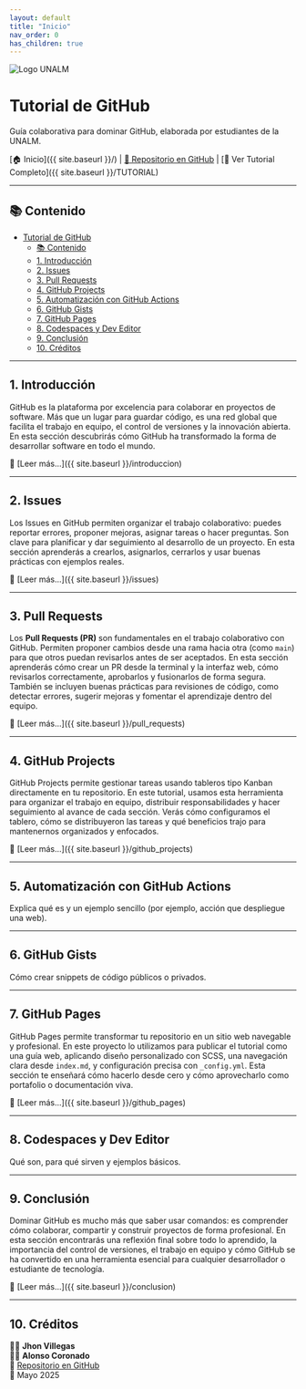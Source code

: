 ```yaml
---
layout: default
title: "Inicio"
nav_order: 0
has_children: true
---
```


<img src="{{ site.baseurl }}/assets/Escudo_UNALM.jpg" alt="Logo UNALM" class="header-logo">

# Tutorial de GitHub

Guía colaborativa para dominar GitHub, elaborada por estudiantes de la UNALM.

[🏠 Inicio]({{ site.baseurl }}/) | [📁 Repositorio en GitHub](https://github.com/JhoJha/TUTORIAL-GITHUB) | [📘 Ver Tutorial Completo]({{ site.baseurl }}/TUTORIAL)

---

## 📚 Contenido

- [Tutorial de GitHub](#tutorial-de-github)
  - [📚 Contenido](#-contenido)
  - [1. Introducción](#1-introducción)
  - [2. Issues](#2-issues)
  - [3. Pull Requests](#3-pull-requests)
  - [4. GitHub Projects](#4-github-projects)
  - [5. Automatización con GitHub Actions](#5-automatización-con-github-actions)
  - [6. GitHub Gists](#6-github-gists)
  - [7. GitHub Pages](#7-github-pages)
  - [8. Codespaces y Dev Editor](#8-codespaces-y-dev-editor)
  - [9. Conclusión](#9-conclusión)
  - [10. Créditos](#10-créditos)

---

## 1. Introducción

GitHub es la plataforma por excelencia para colaborar en proyectos de software. Más que un lugar para guardar código, es una red global que facilita el trabajo en equipo, el control de versiones y la innovación abierta. En esta sección descubrirás cómo GitHub ha transformado la forma de desarrollar software en todo el mundo.

🔗 [Leer más...]({{ site.baseurl }}/introduccion)

---

## 2. Issues

Los Issues en GitHub permiten organizar el trabajo colaborativo: puedes reportar errores, proponer mejoras, asignar tareas o hacer preguntas. Son clave para planificar y dar seguimiento al desarrollo de un proyecto.
En esta sección aprenderás a crearlos, asignarlos, cerrarlos y usar buenas prácticas con ejemplos reales.

🔗 [Leer más...]({{ site.baseurl }}/issues)

---

## 3. Pull Requests

Los **Pull Requests (PR)** son fundamentales en el trabajo colaborativo con GitHub. Permiten proponer cambios desde una rama hacia otra (como `main`) para que otros puedan revisarlos antes de ser aceptados. En esta sección aprenderás cómo crear un PR desde la terminal y la interfaz web, cómo revisarlos correctamente, aprobarlos y fusionarlos de forma segura. También se incluyen buenas prácticas para revisiones de código, como detectar errores, sugerir mejoras y fomentar el aprendizaje dentro del equipo.

🔗 [Leer más...]({{ site.baseurl }}/pull_requests)

---

## 4. GitHub Projects

GitHub Projects permite gestionar tareas usando tableros tipo Kanban directamente en tu repositorio. En este tutorial, usamos esta herramienta para organizar el trabajo en equipo, distribuir responsabilidades y hacer seguimiento al avance de cada sección. Verás cómo configuramos el tablero, cómo se distribuyeron las tareas y qué beneficios trajo para mantenernos organizados y enfocados.

🔗 [Leer más...]({{ site.baseurl }}/github_projects)

---

## 5. Automatización con GitHub Actions

Explica qué es y un ejemplo sencillo (por ejemplo, acción que despliegue una web).

---

## 6. GitHub Gists

Cómo crear snippets de código públicos o privados.

---

## 7. GitHub Pages

GitHub Pages permite transformar tu repositorio en un sitio web navegable y profesional. En este proyecto lo utilizamos para publicar el tutorial como una guía web, aplicando diseño personalizado con SCSS, una navegación clara desde `index.md`, y configuración precisa con `_config.yml`. Esta sección te enseñará cómo hacerlo desde cero y cómo aprovecharlo como portafolio o documentación viva.

🔗 [Leer más...]({{ site.baseurl }}/github_pages)

---

## 8. Codespaces y Dev Editor

Qué son, para qué sirven y ejemplos básicos.

---

## 9. Conclusión

Dominar GitHub es mucho más que saber usar comandos: es comprender cómo colaborar, compartir y construir proyectos de forma profesional. En esta sección encontrarás una reflexión final sobre todo lo aprendido, la importancia del control de versiones, el trabajo en equipo y cómo GitHub se ha convertido en una herramienta esencial para cualquier desarrollador o estudiante de tecnología.

🔗 [Leer más...]({{ site.baseurl }}/conclusion)

---

## 10. Créditos

👨‍💻 **Jhon Villegas**  
👨‍💻 **Alonso Coronado**  
🔗 [Repositorio en GitHub](https://github.com/JhoJha/TUTORIAL-GITHUB)  
📅 Mayo 2025
